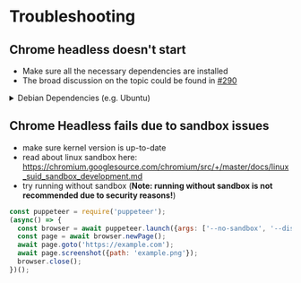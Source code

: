 # Troubleshooting

## Chrome headless doesn't start

- Make sure all the necessary dependencies are installed
- The broad discussion on the topic could be found in [#290](https://github.com/GoogleChrome/puppeteer/issues/290)

<details>
<summary>Debian Dependencies (e.g. Ubuntu)</summary>

```
gconf-service
libasound2
libatk1.0-0
libc6
libcairo2
libcups2
libdbus-1-3
libexpat1
libfontconfig1
libgcc1
libgconf-2-4
libgdk-pixbuf2.0-0
libglib2.0-0
libgtk-3-0
libnspr4
libpango-1.0-0
libpangocairo-1.0-0
libstdc++6
libx11-6
libx11-xcb1
libxcb1
libxcomposite1
libxcursor1
libxdamage1
libxext6
libxfixes3
libxi6
libxrandr2
libxrender1
libxss1
libxtst6
ca-certificates
fonts-liberation
libappindicator1
libnss3
lsb-release
xdg-utils
wget
```
</details>

## Chrome Headless fails due to sandbox issues

- make sure kernel version is up-to-date
- read about linux sandbox here: https://chromium.googlesource.com/chromium/src/+/master/docs/linux_suid_sandbox_development.md
- try running without sandbox (**Note: running without sandbox is not recommended due to security reasons!**)
```js
const puppeteer = require('puppeteer');
(async() => {
  const browser = await puppeteer.launch({args: ['--no-sandbox', '--disable-setuid-sandbox']});
  const page = await browser.newPage();
  await page.goto('https://example.com');
  await page.screenshot({path: 'example.png'});
  browser.close();
})();
```

